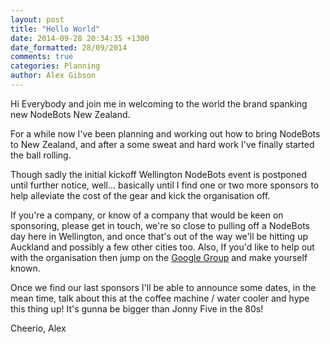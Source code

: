```yaml
---
layout: post
title: "Hello World"
date: 2014-09-28 20:34:35 +1300
date_formatted: 28/09/2014
comments: true
categories: Planning
author: Alex Gibson
---
```


Hi Everybody and join me in welcoming to the world the brand spanking new NodeBots New Zealand.

For a while now I've been planning and working out how to bring NodeBots to New Zealand, and after a some sweat and hard work I've finally started the ball rolling.

Though sadly the initial kickoff Wellington NodeBots event is postponed until further notice, well... basically until I find one or two more sponsors to help alleviate the cost of the gear and kick the organisation off.

If you're a company, or know of a company that would be keen on sponsoring, please get in touch, we're so close to pulling off a NodeBots day here in Wellington, and once that's out of the way we'll be hitting up Auckland and possibly a few other cities too. Also, If you'd like to help out with the organisation then jump on the [Google Group](https://groups.google.com/forum/#!forum/javascript-new-zealand) and make yourself known.

Once we find our last sponsors I'll be able to announce some dates, in the mean time, talk about this at the coffee machine / water cooler and hype this thing up! It's gunna be bigger than Jonny Five in the 80s!

Cheerio,
Alex